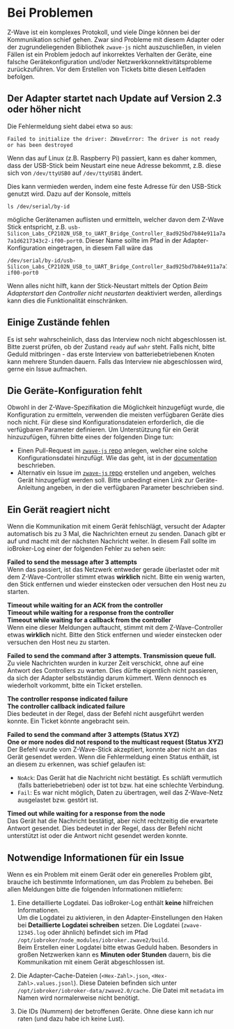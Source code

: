 # Bei Problemen

Z-Wave ist ein komplexes Protokoll, und viele Dinge können bei der Kommunikation schief gehen. Zwar sind Probleme mit diesem Adapter oder der zugrundeliegenden Bibliothek `zwave-js` nicht auszuschließen, in vielen Fällen ist ein Problem jedoch auf inkorrektes Verhalten der Geräte, eine falsche Gerätekonfiguration und/oder Netzwerkkonnektivitätsprobleme zurückzuführen. Vor dem Erstellen von Tickets bitte diesen Leitfaden befolgen.

## Der Adapter startet nach Update auf Version 2.3 oder höher nicht

Die Fehlermeldung sieht dabei etwa so aus:

```
Failed to initialize the driver: ZWaveError: The driver is not ready or has been destroyed
```

Wenn das auf Linux (z.B. Raspberry Pi) passiert, kann es daher kommen, dass der USB-Stick beim Neustart eine neue Adresse bekommt, z.B. diese sich von `/dev/ttyUSB0` auf `/dev/ttyUSB1` ändert.

Dies kann vermieden werden, indem eine feste Adresse für den USB-Stick genutzt wird. Dazu auf der Konsole, mittels

```
ls /dev/serial/by-id
```

mögliche Gerätenamen auflisten und ermitteln, welcher davon dem Z-Wave Stick entspricht, z.B. `usb-Silicon_Labs_CP2102N_USB_to_UART_Bridge_Controller_8ad925bd7b84e911a7a7a1d6217343c2-if00-port0`. Dieser Name sollte im Pfad in der Adapter-Konfiguration eingetragen, in diesem Fall wäre das

```
/dev/serial/by-id/usb-Silicon_Labs_CP2102N_USB_to_UART_Bridge_Controller_8ad925bd7b84e911a7a7a1d6217343c2-if00-port0
```

Wenn alles nicht hilft, kann der Stick-Neustart mittels der Option _Beim Adapterstart den Controller nicht neustarten_ deaktiviert werden, allerdings kann dies die Funktionalität einschränken.

## Einige Zustände fehlen

Es ist sehr wahrscheinlich, dass das Interview noch nicht abgeschlossen ist. Bitte zuerst prüfen, ob der Zustand `ready` auf `wahr` steht. Falls nicht, bitte Geduld mitbringen - das erste Interview von batteriebetriebenen Knoten kann mehrere Stunden dauern. Falls das Interview nie abgeschlossen wird, gerne ein Issue aufmachen.

## Die Geräte-Konfiguration fehlt

Obwohl in der Z-Wave-Spezifikation die Möglichkeit hinzugefügt wurde, die Konfiguration zu ermitteln, verwenden die meisten verfügbaren Geräte dies noch nicht. Für diese sind Konfigurationsdateien erforderlich, die die verfügbaren Parameter definieren. Um Unterstützung für ein Gerät hinzuzufügen, führen bitte eines der folgenden Dinge tun:

-   Einen Pull-Request im [`zwave-js` repo](https://github.com/AlCalzone/node-zwave-js) anlegen, welcher eine solche Konfigurationsdatei hinzufügt. Wie das geht, ist in der [documentation](https://alcalzone.github.io/node-zwave-js/#/development/config-files) beschrieben.
-   Alternativ ein Issue im [`zwave-js` repo](https://github.com/AlCalzone/node-zwave-js) erstellen und angeben, welches Gerät hinzugefügt werden soll. Bitte unbedingt einen Link zur Geräte-Anleitung angeben, in der die verfügbaren Parameter beschrieben sind.

## Ein Gerät reagiert nicht

Wenn die Kommunikation mit einem Gerät fehlschlägt, versucht der Adapter automatisch bis zu 3 Mal, die Nachrichten erneut zu senden. Danach gibt er auf und macht mit der nächsten Nachricht weiter. In diesem Fall sollte im ioBroker-Log einer der folgenden Fehler zu sehen sein:

**Failed to send the message after 3 attempts**  
Wenn das passiert, ist das Netzwerk entweder gerade überlastet oder mit dem Z-Wave-Controller stimmt etwas **wirklich** nicht. Bitte ein wenig warten, den Stick entfernen und wieder einstecken oder versuchen den Host neu zu starten.

**Timeout while waiting for an ACK from the controller**  
**Timeout while waiting for a response from the controller**  
**Timeout while waiting for a callback from the controller**  
Wenn eine dieser Meldungen auftaucht, stimmt mit dem Z-Wave-Controller etwas **wirklich** nicht. Bitte den Stick entfernen und wieder einstecken oder versuchen den Host neu zu starten.

**Failed to send the command after 3 attempts. Transmission queue full.**  
Zu viele Nachrichten wurden in kurzer Zeit verschickt, ohne auf eine Antwort des Controllers zu warten. Dies dürfte eigentlich nicht passieren, da sich der Adapter selbstständig darum kümmert. Wenn dennoch es wiederholt vorkommt, bitte ein Ticket erstellen.

**The controller response indicated failure**  
**The controller callback indicated failure**  
Dies bedeutet in der Regel, dass der Befehl nicht ausgeführt werden konnte. Ein Ticket könnte angebracht sein.

**Failed to send the command after 3 attempts (Status XYZ)**  
**One or more nodes did not respond to the multicast request (Status XYZ)**  
Der Befehl wurde vom Z-Wave-Stick akzeptiert, konnte aber nicht an das Gerät gesendet werden. Wenn die Fehlermeldung einen Status enthält, ist an diesem zu erkennen, was schief gelaufen ist:

-   `NoAck`: Das Gerät hat die Nachricht nicht bestätigt. Es schläft vermutlich (falls batteriebetrieben) oder ist tot bzw. hat eine schlechte Verbindung.
-   `Fail`: Es war nicht möglich, Daten zu übertragen, weil das Z-Wave-Netz ausgelastet bzw. gestört ist.

**Timed out while waiting for a response from the node**  
Das Gerät hat die Nachricht bestätigt, aber nicht rechtzeitig die erwartete Antwort gesendet. Dies bedeutet in der Regel, dass der Befehl nicht unterstützt ist oder die Antwort nicht gesendet werden konnte.

## Notwendige Informationen für ein Issue

Wenn es ein Problem mit einem Gerät oder ein generelles Problem gibt, brauche ich bestimmte Informationen, um das Problem zu beheben. Bei allen Meldungen bitte die folgenden Informationen mitliefern:

1. Eine detaillierte Logdatei. Das ioBroker-Log enthält **keine** hilfreichen Informationen.  
   Um die Logdatei zu aktivieren, in den Adapter-Einstellungen den Haken bei **Detaillierte Logdatei schreiben** setzen. Die Logdatei (`zwave-12345.log` oder ähnlich) befindet sich im Pfad `/opt/iobroker/node_modules/iobroker.zwave2/build`.  
   Beim Erstellen einer Logdatei bitte etwas Geduld haben. Besonders in großen Netzwerken kann es **Minuten oder Stunden** dauern, bis die Kommunikation mit einem Gerät abgeschlossen ist.

2. Die Adapter-Cache-Dateien (`<Hex-Zahl>.json`, `<Hex-Zahl>.values.jsonl`). Diese Dateien befinden sich unter `/opt/iobroker/iobroker-data/zwave2.0/cache`. Die Datei mit `metadata` im Namen wird normalerweise nicht benötigt.

3. Die IDs (Nummern) der betroffenen Geräte. Ohne diese kann ich nur raten (und dazu habe ich keine Lust).
